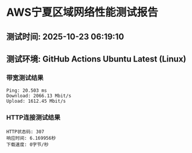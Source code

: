 # AWS宁夏区域网络性能测试报告
## 测试时间: 2025-10-23 06:19:10
## 测试环境: GitHub Actions Ubuntu Latest (Linux)

### 带宽测试结果
```
Ping: 20.503 ms
Download: 2066.13 Mbit/s
Upload: 1612.45 Mbit/s
```

### HTTP连接测试结果
```
HTTP状态码: 307
响应时间: 6.169956秒
下载速度: 0字节/秒
```

